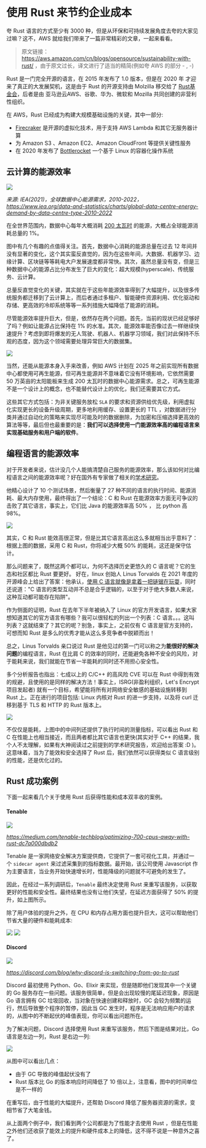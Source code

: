 # 使用 Rust 来节约企业成本
夸 Rust 语言的方式至少有 3000 种，但是从环保和可持续发展角度去夸的大家见过嘛？这不，AWS 就给我们带来了一篇非常精彩的文章，一起来看看。

> 原文链接： https://aws.amazon.com/cn/blogs/opensource/sustainability-with-rust/ ，由于原文过长，译文进行了适当的精简(例如夸 AWS 的部分 - , -)

Rust 是一门完全开源的语言，在 2015 年发布了 1.0 版本，但是在 2020 年 才迎来了真正的大发展契机，这是由于 Rust 的开源支持由 Molzilla 移交给了 [Rust基金会](https://foundation.rust-lang.org/)，后者是由 亚马逊云AWS、谷歌、华为、微软和 Mozilla 共同创建的非营利性组织。

在 AWS，Rust 已经成为构建大规模基础设施的关键，其中一部分:

- [Firecraker](https://firecracker-microvm.github.io/) 是开源的虚拟化技术，用于支持 AWS Lambda 和其它无服务器计算
- 为 Amazon S3 、Amazon EC2、Amazon CloudFront 等提供关键性服务
- 在 2020 年发布了 [Bottlerocket](https://aws.amazon.com/bottlerocket/) 一个基于 Linux 的容器化操作系统

## 云计算的能源效率

<img src="https://pica.zhimg.com/80/v2-f3be97bda5058c1b490bd393e5cd2910_1440w.png" />

*来源: IEA(2021)，全球数据中心能源需求，2010-2022，https://www.iea.org/data-and-statistics/charts/global-data-centre-energy-demand-by-data-centre-type-2010-2022*

在全世界范围内，数据中心每年大概消耗 [200 太瓦时](https://www.iea.org/data-and-statistics/charts/global-data-centre-energy-demand-by-data-centre-type-2010-2022) 的能源，大概占全球能源消耗总量的 1%。

图中有几个有趣的点值得关注。首先，数据中心消耗的能源总量在过去 12 年间并没有显著的变化，这个其实蛮反直觉的，因为在这些年间，大数据、机器学习、边缘计算、区块链等等耗电大户发展速度都非常快。其次，虽然总量没有变，但是三种数据中心的能源占比分布发生了巨大的变化：超大规模(hyperscale)、传统服务、云计算。

总量反直觉变化的关键，其实就在于这些年能源效率得到了大幅提升，以及很多传统服务都迁移到了云计算上，而后者通过多租户、智能硬件资源利用、优化驱动和存储、更高效的冷却系统等等一系列措施大幅降低了能源的消耗。

尽管能源效率提升巨大，但是，依然存在两个问题。首先，当前的现状已经足够好了吗？例如让能源占比保持在 1% 的水准。其次，能源效率能否像过去一样继续快速提升？考虑到即将爆发的无人驾驶、机器人、机器学习领域，我们对此保持不乐观的态度，因为这个领域需要处理异常巨大的数据集。

<img src="https://pic2.zhimg.com/80/v2-5842ced7c60cdf549375b64a2c43804c_1440w.jpeg" />

当然，还能从能源本身入手来改善，例如 AWS 计划在 2025 年之前实现所有数据中心都使用可再生能源，但可再生能源并不意味着它没有环境影响，它依然需要 50 万英亩的太阳能板来生成 200 太瓦时的数据中心能源需求。总之，可再生能源不是一个设计上的概念，也不能替代设计上的优化，我们还需要其它方式。

这些其它方式包括：为非关键服务放松 `SLA` 的要求和资源供给优先级，利用虚拟化实现更长的设备升级周期，更多地利用缓存、设置更长的 TTL ，对数据进行分类并通过自动化的策略来实现尽可能及时的数据删除，为加密和压缩选择更高效的算法等等，最后但也最重要的是：**我们可以选择使用一门能源效率高的编程语言来实现基础服务和用户端的软件**。

## 编程语言的能源效率
对于开发者来说，估计没几个人能搞清楚自己服务的能源效率，那么该如何对比编程语言之间的能源效率呢？好在国外有专家做了相关的[学术研究](https://greenlab.di.uminho.pt/wp-content/uploads/2017/10/sleFinal.pdf)。

他精心设计了 10 个测试场景，然后衡量了 27 种不同的语言的执行时间、能源消耗、最大内存使用，最终得出了一个结论：C 和 Rust 在能源效率方面无可争议的击败了其它语言，事实上，它们比 Java 的能源效率高 50% ， 比 python 高 98%。

<img src="https://pic1.zhimg.com/80/v2-f39a453280eba7365b684cd882df9f78_1440w.png" />

其实，C 和 Rust 能效高很正常，但是比其它语言高出这么多就相当出乎意料了：根据上图的数据，采用 C 和 Rust，你将减少大概 50% 的能耗，这还是保守估计。

那么问题来了，既然这两个都可以，为何不选择历史更悠久的 C 语言呢？它的生态和社区都比 Rust 要更好。 好在，linux 创始人 Linus Torvalds 在 2021 年度的开源峰会上给出了答案：他承认，[使用 C 语言就像是拿着一把链锯在玩耍](https://thenewstack.io/linus-torvalds-on-community-rust-and-linuxs-longevity/)，同时还说道："C 语言的类型互动并不总是合乎逻辑的，以至于对于绝大多数人来说，这种互动都可能存在陷阱"。

作为侧面的证明，Rust 在去年下半年被纳入了 Linux 的官方开发语言，如果大家想知道其它的官方语言有哪些？我可以很轻松的列出一个列表：C 语言。。。这叫列表？这就结束了？其它的呢？别急，事实上，之前仅有 C 语言是官方支持的，可想而知 Rust 是多么的优秀才能从这么多竞争者中脱颖而出！

总之，Linus Torvalds 亲口说过 Rust 是他见过的第一门可以称之为**能很好的解决问题**的编程语言，Rust 在比肩 C 的效率的同时，还能避免各种不安全的风险，对于能耗来说，我们就能在节省一半能耗的同时还不用担心安全性。

多个分析报告也指出：七成以上的 C/C++ 的高风险 CVE 可以在 Rust 中得到有效的规避，且使用的是同样的解决方法！事实上，ISRG(非盈利组织，Let's Encrypt 项目发起者) 就有一个目标，希望能将所有对网络安全敏感的基础设施转移到 Rust 上。正在进行的项目包括: Linux 内核对 Rust 的进一步支持，以及将 curl 迁移到基于 TLS 和 HTTP 的 Rust 版本上。

<img src="https://pic2.zhimg.com/80/v2-c15207d4631d0ccfea6681de57b36725_1440w.png" />

不仅仅是能耗，上图中的中间列还提供了执行时间的测量指标，可以看出 Rust 和 C 在性能上也相当接近，而且两者都比其它语言也更快(其实对于 C++ 的结果，我个人不太理解，如果有大神阅读过之前提到的学术研究报告，欢迎给出答案 :D )。这意味着，当为了能效和安全选择了 Rust 后，我们依然可以获得类似 C 语言级别的性能，还是优化过的。

## Rust 成功案例
下面一起来看几个关于使用 Rust 后获得性能和成本双丰收的案例。

#### Tenable
<img src="https://pica.zhimg.com/80/v2-f631c943c213775f9532a31ceaadb3ff_1440w.png" />

*https://medium.com/tenable-techblog/optimizing-700-cpus-away-with-rust-dc7a000dbdb2*

Tenable 是一家网络安全解决方案提供商，它提供了一套可视化工具，并通过一个 `sidecar agent` 来过滤采集到的指标数据。最开始，该公司使用 Javascript 作为主要语言，当业务开始快速增长时，性能降级的问题就不可避免的发生了。

因此，在经过一系列调研后，`Tenable` 最终决定使用 Rust 来重写该服务，以获取更好的性能和安全性。最终结果也没有让他们失望，在延迟方面获得了 50% 的提升，如上图所示。

除了用户体验的提升之外，在 CPU 和内存占用方面也提升巨大，这可以帮助他们节省大量的硬件和能耗成本:

<img src="https://pic1.zhimg.com/80/v2-3f8bf46b5df67290b65409b3d1bd29ad_1440w.png" />

<img src="https://pic1.zhimg.com/80/v2-95b121d6c38ced2841dc5ff2f82d1ceb_1440w.png" />

#### Discord

<img src="https://pic3.zhimg.com/80/v2-29cdb47ea7efbce596038c647cdbd108_1440w.png" />

*https://discord.com/blog/why-discord-is-switching-from-go-to-rust*

Discord 最初使用 Python、Go、Elixir 来实现，但是随即他们发现其中一个关键的 Go 服务存在一些问题。该服务很简单，但是会出现较慢的尾延迟现象，原因是 Go 语言拥有 GC 垃圾回收，当对象在快速创建和释放时，GC 会较为频繁的运行，然后导致整个程序的暂停，因此当 GC 发生时，程序是无法响应用户的请求的，从图中的不断起伏的峰值表现，你可以看出问题所在。

为了解决问题，Discord 选择使用 Rust 来重写该服务，然后下图是结果对比，Go 语言是左边一列，Rust 是右边一列:

<img src="https://pic1.zhimg.com/80/v2-3cc17afdf0495fb57c25b1abfc629114_1440w.png">

从图中可以看出几点：

- 由于 GC 导致的峰值起伏没有了
- Rust 版本比 Go 的版本响应时间降低了 10 倍以上，注意看，图中的时间单位是不一样的

在重写后，由于性能的大幅提升，还帮助 Discord 降低了服务器资源的需求，变相节省了大笔金钱。

从上面两个例子中，我们看到两个公司都是为了性能才去使用 Rust ，但是在性能之外他们还收获了能效上的提升和硬件成本上的降低，这不得不说是一种意外之喜了。


